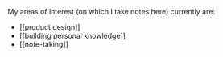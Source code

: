 My areas of interest (on which I take notes here) currently are:
- [[product design]]
- [[building personal knowledge]]
- [[note-taking]]